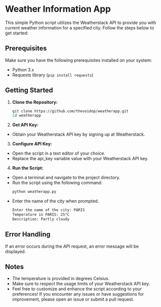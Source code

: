 # Weather Information App

This simple Python script utilizes the Weatherstack API to provide you with current weather information for a specified city. Follow the steps below to get started:

## Prerequisites

Make sure you have the following prerequisites installed on your system:

- Python 3.x
- Requests library (`pip install requests`)

## Getting Started

1. **Clone the Repository:**
   ```bash
   git clone https://github.com/thevoidop/weatherapp.git
   cd weatherapp
   ```
2. **Get API Key:**
  - Obtain your Weatherstack API key by signing up at Weatherstack.

3. **Configure API Key:**
  - Open the script in a text editor of your choice.
  - Replace the api_key variable value with your Weatherstack API key.

4. **Run the Script:**
  - Open a terminal and navigate to the project directory.
  - Run the script using the following command:
      ```bash
      python weatherapp.py
      ```
  - Enter the name of the city when prompted.
      ```bash
      Enter the name of the city: PARIS
      Temperature in PARIS: 25°C
      Description: Partly cloudy
      ```
## Error Handling

If an error occurs during the API request, an error message will be displayed.
## Notes

- The temperature is provided in degrees Celsius.
- Make sure to respect the usage limits of your Weatherstack API key.
- Feel free to customize and enhance the script according to your preferences! If you encounter any issues or have suggestions for improvement, please open an issue or submit a pull request.
